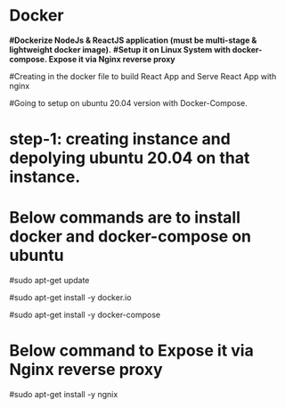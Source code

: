 # Docker
**#Dockerize NodeJs & ReactJS application (must be multi-stage & lightweight docker image).**
**#Setup it on Linux System with docker-compose. Expose it via Nginx reverse proxy**

#Creating in the docker file to build React App and Serve React App with nginx 

#Going to setup on ubuntu 20.04 version with Docker-Compose.
# step-1: creating instance and depolying ubuntu 20.04 on that instance.
# Below commands are to install docker and docker-compose on ubuntu
#sudo apt-get update

#sudo apt-get install -y docker.io

#sudo apt-get install -y docker-compose

# Below command to Expose it via Nginx reverse proxy

#sudo apt-get install -y ngnix
